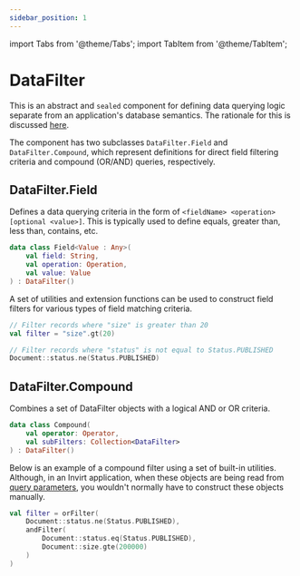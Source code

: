 ```yaml
---
sidebar_position: 1
---
```


import Tabs from '@theme/Tabs';
import TabItem from '@theme/TabItem';

# DataFilter

This is an abstract and `sealed` component for defining data querying logic separate from an application's
database semantics. The rationale for this is discussed [here](/docs/framework/data-querying/overview#rationale).

The component has two subclasses `DataFilter.Field` and `DataFilter.Compound`, which represent definitions
for direct field filtering criteria and compound (OR/AND) queries, respectively.

## DataFilter.Field
Defines a data querying criteria in the form of `<fieldName> <operation> [optional <value>]`. This is typically
used to define equals, greater than, less than, contains, etc.

```kotlin
data class Field<Value : Any>(
    val field: String,
    val operation: Operation,
    val value: Value
) : DataFilter()
```

A set of utilities and extension functions can be used to construct field filters for various types
of field matching criteria.

```kotlin
// Filter records where "size" is greater than 20
val filter = "size".gt(20)

// Filter records where "status" is not equal to Status.PUBLISHED
Document::status.ne(Status.PUBLISHED)
```

## DataFilter.Compound
Combines a set of DataFilter objects with a logical AND or OR criteria.
```kotlin
data class Compound(
    val operator: Operator,
    val subFilters: Collection<DataFilter>
) : DataFilter()
```

Below is an example of a compound filter using a set of built-in utilities. Although, in
an Invirt application, when these objects are being read from [query parameters](/docs/framework/data-querying/example#filtering-logic),
you wouldn't normally have to construct these objects manually.

```kotlin
val filter = orFilter(
    Document::status.ne(Status.PUBLISHED),
    andFilter(
        Document::status.eq(Status.PUBLISHED),
        Document::size.gte(200000)
    )
)
```
